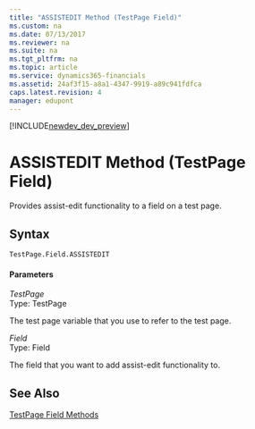 ```yaml
---
title: "ASSISTEDIT Method (TestPage Field)"
ms.custom: na
ms.date: 07/13/2017
ms.reviewer: na
ms.suite: na
ms.tgt_pltfrm: na
ms.topic: article
ms.service: dynamics365-financials
ms.assetid: 24af3f15-a8a1-4347-9919-a89c941fdfca
caps.latest.revision: 4
manager: edupont
---
```


[!INCLUDE[newdev_dev_preview](../includes/newdev_dev_preview.md)]

# ASSISTEDIT Method (TestPage Field)
Provides assist-edit functionality to a field on a test page.  
  
## Syntax  
  
```  
TestPage.Field.ASSISTEDIT  
```  
  
#### Parameters  
 *TestPage*  
 Type: TestPage  
  
 The test page variable that you use to refer to the test page.  
  
 *Field*  
 Type: Field  
  
 The field that you want to add assist-edit functionality to.  
  
## See Also  
 [TestPage Field Methods](devenv-TestPage-Field-Methods.md)